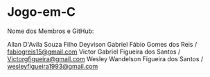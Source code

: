 # Jogo-em-C

Nome dos Membros e GitHub: 

Allan D'Avila Souza Filho
Deyvison Gabriel 
Fábio Gomes dos Reis / fabiogreis15@gmail.com
Victor Gabriel Figueira dos Santos / Victorgfigueira@gmail.com
Wesley Wandelson Figueira dos Santos / wesleyfigueira1993@gmail.com

